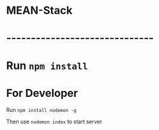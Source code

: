 # MEAN-Stack

# ------------------------------

# Run `npm install`

# For Developer 

Run `npm install nodemon -g `

Then use `nodemon index` to start server